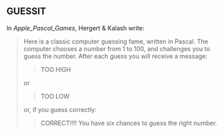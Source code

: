 ## GUESSIT
In _Apple_Pascal_Games_, Hergert &  Kalash write:
> Here is a classic computer guessing fame, written in Pascal.
> The computer chooses a number from 1 to 100, and challenges
> you to guess the number.  After each guess you will receive
> a message:
> 
> > TOO HIGH
>
> or
> 
> > TOO LOW
>
> or, if you guess correctly:
> > CORRECT!!!!
> You have six chances to guess the right number.
